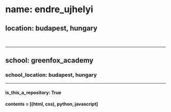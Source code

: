 # name: endre_ujhelyi
## location: budapest, hungary <br /><br /><hr />
## school: greenfox_academy
### school_location: budapest, hungary <hr />
#### is_this_a_repository: True <br />
#### contents = [(html, css), python, javascript]
